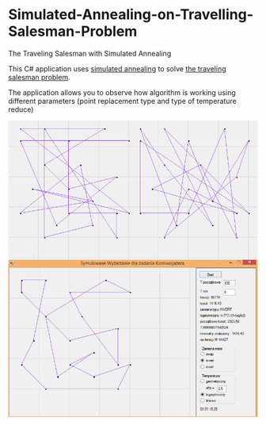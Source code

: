 # Simulated-Annealing-on-Travelling-Salesman-Problem

The Traveling Salesman with Simulated Annealing

This C# application uses <a target="_blank" href="https://en.wikipedia.org/wiki/Simulated_annealing">simulated annealing</a> to solve <a target="_blank" href="https://en.wikipedia.org/wiki/Travelling_salesman_problem">the traveling salesman problem</a>.

The application allows you to observe how algorithm is working using different parameters (point replacement type and type of temperature reduce)

<img src="https://raw.githubusercontent.com/andreyukD/Simulated-Annealing-on-Travelling-Salesman-Problem/master/readme_assets/1.png">
